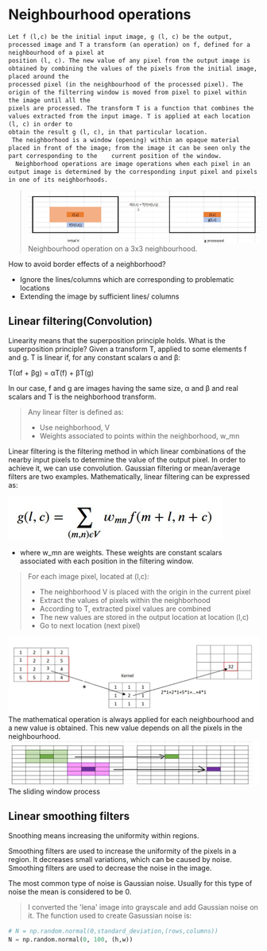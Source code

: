 # Neighbourhood operations
    Let f (l,c) be the initial input image, g (l, c) be the output, processed image and T a transform (an operation) on f, defined for a neighbourhood of a pixel at  
    position (l, c). The new value of any pixel from the output image is obtained by combining the values of the pixels from the initial image, placed around the 
    processed pixel (in the neighbourhood of the processed pixel). The origin of the filterring window is moved from pixel to pixel within the image until all the 
    pixels are processed. The transform T is a function that combines the values extracted from the input image. T is applied at each location (l, c) in order to 
    obtain the result g (l, c), in that particular location. 
     The neighborhood is a window (opening) within an opaque material placed in front of the image; from the image it can be seen only the part corresponding to the    current position of the window.
      Neighborhood operations are image operations when each pixel in an output image is determined by the corresponding input pixel and pixels in one of its neighborhoods.

> ![neighbourhood_operations](https://github.com/dianatat12/Image-Processing/blob/main/images/neighbourhood_operations.jpg)
>Neighbourhood operation on a 3x3 neighbourhood.

 How to avoid border effects of a neighborhood?
- Ignore the lines/columns which are corresponding to problematic locations
- Extending the image by sufficient lines/ columns

## Linear filtering(Convolution)

Linearity means that the superposition principle holds.
What is the superposition principle?
Given a transform T, applied to some elements f and g. T is linear if, for any constant scalars α and β:

T(αf + βg) = αT(f) + βT(g)

In our case, f and g are images having the same size, α and β and real scalars and T is the neighborhood transform. 

>Any linear filter is defined as:
> - Use neighborhood, V
> - Weights associated to points within the neighborhood, w_mn

Linear filtering is the filtering method in which linear combinations of the nearby input pixels to determine the value of the output pixel. In order to achieve it, we can use convolution. Gaussian filtering or mean/average filters are two examples. Mathematically, linear filtering can be expressed as:

![linear_filtering](https://github.com/dianatat12/Image-Processing/blob/main/images/convolution_formula.jpg)

- where w_mn are weights. These weights are constant scalars associated with each position in the filtering window.

>For each image pixel, located at (l,c):
> - The neighborhood V is placed with the origin in the current pixel
> - Extract the values of pixels within the neighborhood
> - According to T, extracted pixel values are combined
> - The new values are stored in the output location at location (l,c)
> - Go to next location (next pixel)

![convolution](https://github.com/dianatat12/Image-Processing/blob/main/images/convolution.jpg)
The mathematical operation is always applied for each neighbourhood and a new value is obtained. This new value depends on all the pixels in the neighbourhood.
![sliding](https://github.com/dianatat12/Image-Processing/blob/main/images/sliding_window.png)
The sliding window process

## Linear smoothing filters

Snoothing means increasing the uniformity within regions.

Smoothing filters are used to increase the uniformity of the pixels in a region. It decreases small variations, which can be caused by noise. Smoothing filters are used to decrease the noise in the image. 

The most common type of noise is Gaussian noise. Usually for this type of noise the mean is considered to be 0.

>I converted the 'lena' image into grayscale and add Gaussian noise on it. The function used to create Gasussian noise is:

```python
# N = np.random.normal(0,standard_deviation,(rows,columns))
N = np.random.normal(0, 100, (h,w))
```

